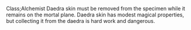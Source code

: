 Class;Alchemist
Daedra skin must be removed from the specimen while it remains on the mortal plane. Daedra skin has modest magical properties, but collecting it from the daedra is hard work and dangerous.